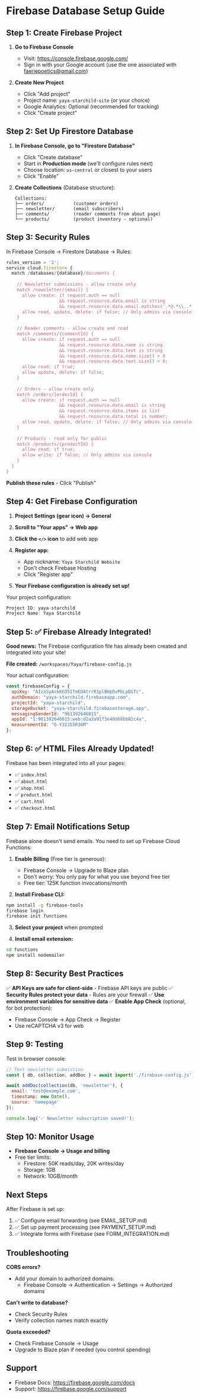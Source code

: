 # Firebase Database Setup Guide

## Step 1: Create Firebase Project

1. **Go to Firebase Console**
   - Visit: https://console.firebase.google.com/
   - Sign in with your Google account (use the one associated with faeriepoetics@gmail.com)

2. **Create New Project**
   - Click "Add project"
   - Project name: `yaya-starchild-site` (or your choice)
   - Google Analytics: Optional (recommended for tracking)
   - Click "Create project"

## Step 2: Set Up Firestore Database

1. **In Firebase Console, go to "Firestore Database"**
   - Click "Create database"
   - Start in **Production mode** (we'll configure rules next)
   - Choose location: `us-central` or closest to your users
   - Click "Enable"

2. **Create Collections** (Database structure):
   ```
   Collections:
   ├── orders/           (customer orders)
   ├── newsletter/       (email subscribers)
   ├── comments/         (reader comments from about page)
   └── products/         (product inventory - optional)
   ```

## Step 3: Security Rules

In Firebase Console → Firestore Database → Rules:

```javascript
rules_version = '2';
service cloud.firestore {
  match /databases/{database}/documents {
    
    // Newsletter submissions - allow create only
    match /newsletter/{email} {
      allow create: if request.auth == null 
                    && request.resource.data.email is string
                    && request.resource.data.email.matches('.*@.*\\..*');
      allow read, update, delete: if false; // Only admins via console
    }
    
    // Reader comments - allow create and read
    match /comments/{commentId} {
      allow create: if request.auth == null
                    && request.resource.data.name is string
                    && request.resource.data.text is string
                    && request.resource.data.name.size() > 0
                    && request.resource.data.text.size() > 0;
      allow read: if true;
      allow update, delete: if false;
    }
    
    // Orders - allow create only
    match /orders/{orderId} {
      allow create: if request.auth == null
                    && request.resource.data.email is string
                    && request.resource.data.items is list
                    && request.resource.data.total is number;
      allow read, update, delete: if false; // Only admins via console
    }
    
    // Products - read only for public
    match /products/{productId} {
      allow read: if true;
      allow write: if false; // Only admins via console
    }
  }
}
```

**Publish these rules** - Click "Publish"

## Step 4: Get Firebase Configuration

1. **Project Settings (gear icon) → General**
2. **Scroll to "Your apps" → Web app**
3. **Click the `</>` icon** to add web app
4. **Register app:**
   - App nickname: `Yaya Starchild Website`
   - Don't check Firebase Hosting
   - Click "Register app"

5. **Your Firebase configuration is already set up!**

Your project configuration:
```javascript
Project ID: yaya-starchild
Project Name: Yaya Starchild
```

## Step 5: ✅ Firebase Already Integrated!

**Good news:** The Firebase configuration file has already been created and integrated into your site!

**File created:** `/workspaces/Yaya/firebase-config.js`

Your actual configuration:
```javascript
const firebaseConfig = {
  apiKey: "AIzaSyAckKED5ITmEOAtrrR1plBHpDvPbLpDGTc",
  authDomain: "yaya-starchild.firebaseapp.com",
  projectId: "yaya-starchild",
  storageBucket: "yaya-starchild.firebasestorage.app",
  messagingSenderId: "961392646015",
  appId: "1:961392646015:web:d2a2a91f3e40d68bb82c4a",
  measurementId: "G-Y32J55R36M"
};
```

## Step 6: ✅ HTML Files Already Updated!

Firebase has been integrated into all your pages:
- ✅ `index.html`
- ✅ `about.html`
- ✅ `shop.html`
- ✅ `product.html`
- ✅ `cart.html`
- ✅ `checkout.html`

## Step 7: Email Notifications Setup

Firebase alone doesn't send emails. You need to set up Firebase Cloud Functions:

1. **Enable Billing** (Free tier is generous):
   - Firebase Console → Upgrade to Blaze plan
   - Don't worry: You only pay for what you use beyond free tier
   - Free tier: 125K function invocations/month

2. **Install Firebase CLI:**
```bash
npm install -g firebase-tools
firebase login
firebase init functions
```

3. **Select your project** when prompted

4. **Install email extension:**
```bash
cd functions
npm install nodemailer
```

## Step 8: Security Best Practices

✅ **API Keys are safe for client-side** - Firebase API keys are public
✅ **Security Rules protect your data** - Rules are your firewall
✅ **Use environment variables for sensitive data**
✅ **Enable App Check** (optional, for bot protection):
   - Firebase Console → App Check → Register
   - Use reCAPTCHA v3 for web

## Step 9: Testing

Test in browser console:
```javascript
// Test newsletter submission
const { db, collection, addDoc } = await import('./firebase-config.js');

await addDoc(collection(db, 'newsletter'), {
  email: 'test@example.com',
  timestamp: new Date(),
  source: 'homepage'
});

console.log('✅ Newsletter subscription saved!');
```

## Step 10: Monitor Usage

- **Firebase Console → Usage and billing**
- Free tier limits:
  - Firestore: 50K reads/day, 20K writes/day
  - Storage: 1GB
  - Network: 10GB/month

## Next Steps

After Firebase is set up:
1. ✅ Configure email forwarding (see EMAIL_SETUP.md)
2. ✅ Set up payment processing (see PAYMENT_SETUP.md)
3. ✅ Integrate forms with Firebase (see FORM_INTEGRATION.md)

## Troubleshooting

**CORS errors?**
- Add your domain to authorized domains:
  - Firebase Console → Authentication → Settings → Authorized domains

**Can't write to database?**
- Check Security Rules
- Verify collection names match exactly

**Quota exceeded?**
- Check Firebase Console → Usage
- Upgrade to Blaze plan if needed (you control spending)

## Support

- Firebase Docs: https://firebase.google.com/docs
- Support: https://firebase.google.com/support
